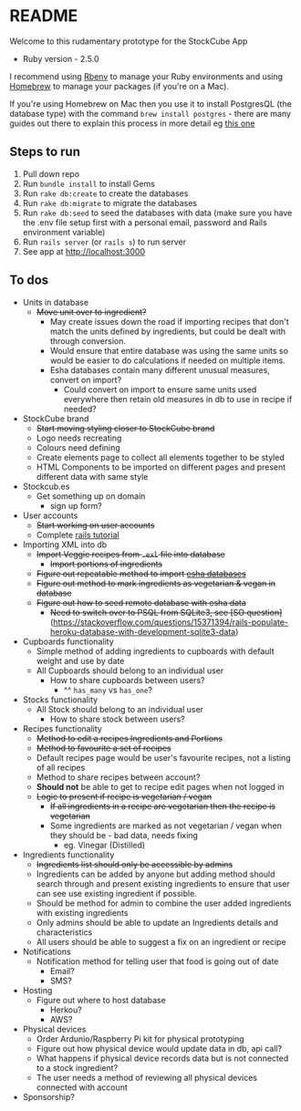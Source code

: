 # README

Welcome to this rudamentary prototype for the StockCube App

* Ruby version - 2.5.0  

I recommend using [Rbenv](https://github.com/rbenv/rbenv) to manage your Ruby environments and using [Homebrew](https://brew.sh/) to manage your packages (if you're on a Mac).  

If you're using Homebrew on Mac then you use it to install PostgresQL (the database type) with the command `brew install postgres` - there are many guides out there to explain this process in more detail eg [this one](https://gist.github.com/sgnl/609557ebacd3378f3b72)

## Steps to run
1. Pull down repo
2. Run `bundle install` to install Gems
3. Run `rake db:create` to create the databases
4. Run `rake db:migrate` to migrate the databases
5. Run `rake db:seed` to seed the databases with data (make sure you have the .env file setup first with a personal email, password and Rails environment variable)
6. Run `rails server` (or `rails s`) to run server
7. See app at [http://localhost:3000](http://localhost:3000)

## To dos
- Units in database
	- ~~Move unit over to ingredient?~~
		- May create issues down the road if importing recipes that don't match the units defined by ingredients, but could be dealt with through conversion.
		- Would ensure that entire database was using the same units so would be easier to do calculations if needed on multiple items.
		- Esha databases contain many different unusual measures, convert on import?
			- Could convert on import to ensure same units used everywhere then retain old measures in db to use in recipe if needed?
- StockCube brand
	- ~~Start moving styling closer to StockCube brand~~
	- Logo needs recreating
	- Colours need defining
	- Create elements page to collect all elements together to be styled
	- HTML Components to be imported on different pages and present different data with same style
- Stockcub.es
	- Get something up on domain
		- sign up form?
- User accounts
	- ~~Start working on user accounts~~
	- Complete [rails tutorial](https://www.railstutorial.org/book/updating_and_deleting_users#sec-updating_what_we_learned_in_this_chapter)
- Importing XML into db
	- ~~Import Veggie recipes from `.exl` file into database~~
		- ~~Import portions of ingredients~~
	- ~~Figure out repeatable method to import [esha databases](https://www.esha.com/resources/additional-databases/)~~
	- ~~Figure out method to mark ingredients as vegetarian & vegan in database~~
	- ~~Figure out how to seed remote database with esha data~~
		- ~~Need to switch over to PSQL from SQLite3, see [SO question]~~(https://stackoverflow.com/questions/15371394/rails-populate-heroku-database-with-development-sqlite3-data)
- Cupboards functionality
	- Simple method of adding ingredients to cupboards with default weight and use by date
	- All Cupboards should belong to an individual user
		- How to share cupboards between users?
			- ^^ `has_many` vs `has_one`?
- Stocks functionality
	- All Stock should belong to an individual user
		- How to share stock between users?
- Recipes functionality
	- ~~Method to edit a recipes Ingredients and Portions~~
	- ~~Method to favourite a set of recipes~~
	- Default recipes page would be user's favourite recipes, not a listing of all recipes
	- Method to share recipes between account?
	- **Should not** be able to get to recipe edit pages when not logged in
	- ~~Logic to present if recipe is vegetarian / vegan~~
		- ~~If all ingredients in a recipe are vegetarian then the recipe is vegetarian~~
		- Some ingredients are marked as not vegetarian / vegan when they should be - bad data, needs fixing
			- eg. Vinegar (Distilled)
- Ingredients functionality
	- ~~Ingredients list should only be accessible by admins~~
	- Ingredients can be added by anyone but adding method should search through and present existing ingredients to ensure that user can see use existing ingredient if possible.
	- Should be method for admin to combine the user added ingredients with existing ingredients 
	- Only admins should be able to update an Ingredients details and characteristics
	- All users should be able to suggest a fix on an ingredient or recipe
- Notifications
	- Notification method for telling user that food is going out of date
		- Email?
		- SMS?
- Hosting
	- Figure out where to host database
		- Herkou?
		- AWS?
- Physical devices
	- Order Ardunio/Raspberry Pi kit for physical prototyping
	- Figure out how physical device would update data in db, api call?
	- What happens if physical device records data but is not connected to a stock ingredient?
	- The user needs a method of reviewing all physical devices connected with account
- Sponsorship?